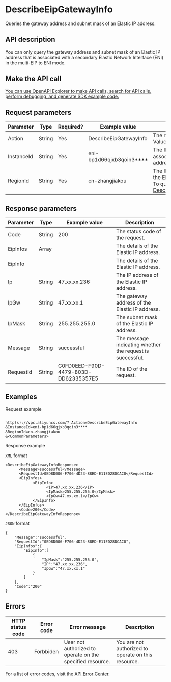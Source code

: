 # DescribeEipGatewayInfo

Queries the gateway address and subnet mask of an Elastic IP address.

## API description

You can only query the gateway address and subnet mask of an Elastic IP address that is associated with a secondary Elastic Network Interface \(ENI\) in the multi-EIP to ENI mode.

## Make the API call

[You can use OpenAPI Explorer to make API calls, search for API calls, perform debugging, and generate SDK example code.](https://api.aliyun.com/#product=Vpc&api=DescribeEipGatewayInfo&type=RPC&version=2016-04-28)

## Request parameters

|Parameter|Type|Required?|Example value|Description|
|---------|----|---------|-------------|-----------|
|Action|String|Yes|DescribeEipGatewayInfo|The name of this action. Value:**DescribeEipGatewayInfo**. |
|InstanceId|String|Yes|eni-bp1d66qjxb3qoin3\*\*\*\*|The ID of the secondary ENI associated with the Elastic IP address. |
|RegionId|String|Yes|cn-zhangjiakou|The ID of the region to which the Elastic IP address belongs. To query the region ID, call [DescribeRegions](~~36063~~). |

## Response parameters

|Parameter|Type|Example value|Description|
|---------|----|-------------|-----------|
|Code|String|200|The status code of the request. |
|EipInfos|Array| |The details of the Elastic IP address. |
|EipInfo| | |The details of the Elastic IP address. |
|Ip|String|47.xx.xx.236|The IP address of the Elastic IP address. |
|IpGw|String|47.xx.xx.1|The gateway address of the Elastic IP address. |
|IpMask|String|255.255.255.0|The subnet mask of the Elastic IP address. |
|Message|String|successful|The message indicating whether the request is successful. |
|RequestId|String|C0FD0EED-F90D-4479-803D-DD62335357E5|The ID of the request. |

## Examples

Request example

```

http(s)://vpc.aliyuncs.com/? Action=DescribeEipGatewayInfo
&InstanceId=eni-bp1d66qjxb3qoin3****
&RegionId=cn-zhangjiakou
&<CommonParameters>

```

Response example

`XML` format

```
<DescribeEipGatewayInfoResponse>
	  <Message>successful</Message>
	  <RequestId>0ED8D006-F706-4D23-88ED-E11ED28DCAC0</RequestId>
	  <EipInfos>
		    <EipInfo>
			      <IP>47.xx.xx.236</IP>
			      <IpMask>255.255.255.0</IpMask>
			      <IpGw>47.xx.xx.1</IpGw>
		    </EipInfo>
	  </EipInfos>
	  <Code>200</Code>
</DescribeEipGatewayInfoResponse>
```

`JSON` format

```
{
	"Message":"successful",
	"RequestId":"0ED8D006-F706-4D23-88ED-E11ED28DCAC0",
	"EipInfos":{
		"EipInfo":[
			{
				"IpMask":"255.255.255.0",
				"IP":"47.xx.xx.236",
				"IpGw":"47.xx.xx.1"
			}
		]
	},
	"Code":"200"
}
```

## Errors

|HTTP status code|Error code|Error message|Description|
|----------------|----------|-------------|-----------|
|403|Forbbiden|User not authorized to operate on the specified resource.|You are not authorized to operate on this resource.|

For a list of error codes, visit the [API Error Center](https://error-center.alibabacloud.com/status/product/Vpc).

